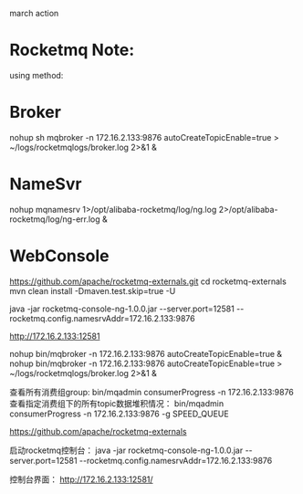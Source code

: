 march action

# Rocketmq Note:

 using method:


# Broker
nohup sh mqbroker -n 172.16.2.133:9876 autoCreateTopicEnable=true > ~/logs/rocketmqlogs/broker.log 2>&1 &

# NameSvr
nohup mqnamesrv 1>/opt/alibaba-rocketmq/log/ng.log 2>/opt/alibaba-rocketmq/log/ng-err.log &

# WebConsole
https://github.com/apache/rocketmq-externals.git
cd rocketmq-externals
mvn clean install -Dmaven.test.skip=true -U

java -jar rocketmq-console-ng-1.0.0.jar --server.port=12581 --rocketmq.config.namesrvAddr=172.16.2.133:9876

http://172.16.2.133:12581




nohup bin/mqbroker -n 172.16.2.133:9876 autoCreateTopicEnable=true &
nohup bin/mqbroker -n 172.16.2.133:9876 autoCreateTopicEnable=true > ~/logs/rocketmqlogs/broker.log 2>&1 &

查看所有消费组group:
bin/mqadmin consumerProgress -n 172.16.2.133:9876
查看指定消费组下的所有topic数据堆积情况：
bin/mqadmin consumerProgress -n 172.16.2.133:9876 -g SPEED_QUEUE


https://github.com/apache/rocketmq-externals


启动rocketmq控制台：
java -jar rocketmq-console-ng-1.0.0.jar --server.port=12581 --rocketmq.config.namesrvAddr=172.16.2.133:9876

控制台界面：
http://172.16.2.133:12581/


